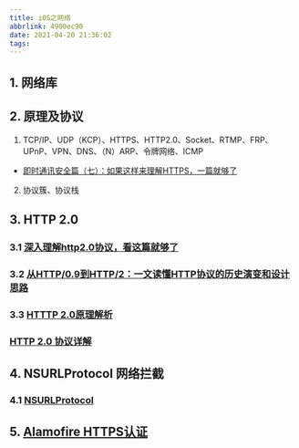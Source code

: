 ```yaml
---
title: iOS之网络
abbrlink: 4900ec90
date: 2021-04-20 21:36:02
tags:
---
```

## 1. 网络库

## 2. 原理及协议

1. TCP/IP、UDP（KCP）、HTTPS、HTTP2.0、Socket、RTMP、FRP、UPnP、VPN、DNS、（N）ARP、令牌网络、ICMP

* [即时通讯安全篇（七）：如果这样来理解HTTPS，一篇就够了](http://www.52im.net/forum.php?mod=viewthread&tid=1890&highlight=https)

2. 协议簇、协议栈

## 3. HTTP 2.0

### 3.1 [深入理解http2.0协议，看这篇就够了](https://zhuanlan.zhihu.com/p/89471776)

### 3.2 [从HTTP/0.9到HTTP/2：一文读懂HTTP协议的历史演变和设计思路](http://www.52im.net/thread-1709-1-1.html)

### 3.3 [HTTTP 2.0原理解析](http://www.jouypub.com/2018/b75b74f86647f1eb8ca4bea6d1353236/)

### [HTTP 2.0 协议详解](https://github.com/zqjflash/http2-protocol)

## 4. NSURLProtocol 网络拦截

### 4.1 [NSURLProtocol](https://blog.csdn.net/zgpeace/article/details/105853714)

## 5. [Alamofire HTTPS认证](https://juejin.cn/post/6844903928925011981)
